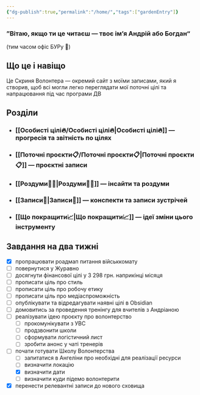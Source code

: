```yaml
---
{"dg-publish":true,"permalink":"/home/","tags":["gardenEntry"]}
---
```


### ”Вітаю, якщо ти це читаєш — твоє ім’я **Андрій** або **Богдан**“
(тим часом офіс БУРу 🤯)
## Що це і навіщо
Це Скриня Волонтера — окремий сайт з моїми записами, який я створив, щоб всі могли легко переглядати мої поточні цілі та напрацювання під час програми ДВ
## Розділи
- ### [[Особисті цілі🔥/Особисті цілі🔥\|Особисті цілі🔥]] — прогресія та звітність по цілях
- ### [[Поточні проєкти📋/Поточні проєкти📋\|Поточні проєкти📋]] — проєктні записи
- ### [[Роздуми🧘‍♀️\|Роздуми🧘‍♀️]] — інсайти та роздуми
- ### [[Записи📝\|Записи📝]] — конспекти та записи зустрічей
- ### [[Що покращити📈\|Що покращити📈]] — ідеї зміни цього інструменту
## Завдання на два тижні
- [x] пропрацювати роадмап питання військкомату
- [ ] повернутися у Журавно
- [ ] досягнути фінансової цілі у 3 298 грн. наприкінці місяця
- [ ] прописати ціль про стиль
- [ ] прописати ціль про робочу етику
- [ ] прописати ціль про медіаспроможність
- [ ] опублікувати та відредагувати наявні цілі в Obsidian
- [ ] домовитись за проведення тренінгу для вчителів з Андріаною
- [ ] реалізувати ідею проєкту про волонтерство
	- [ ] прокомунікувати з УВС
	- [ ] продзвонити школи
	- [ ] сформувати логістичний лист
	- [ ] зробити анонс у чаті тренерів
- [ ] почати готувати Школу Волонтерства
	- [ ] запитатися в Ангеліни про необхідні для реалізації ресурси
	- [ ] визначити локацію
	- [x] визначити дати
	- [ ] визначити куди підемо волонтерити
- [x] перенести релевантні записи до нового сховища